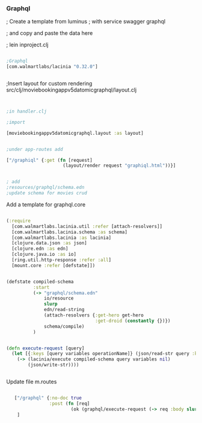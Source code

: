 
### Graphql
; Create a template from luminus
; with service swagger graphql

; and copy and paste the data here


; lein 
inproject.clj

```clojure

;Graphql
[com.walmartlabs/lacinia "0.32.0"]



```

;Insert layout for custom rendering
src/clj/moviebookingappv5datomicgraphql/layout.clj

```clojure


;in handler.clj

;import

[moviebookingappv5datomicgraphql.layout :as layout]


;under app-routes add

["/graphiql" {:get (fn [request]
                     (layout/render request "graphiql.html"))}]


; add
;resources/graphql/schema.edn
;update schema for movies crud
```

Add a template for graphql.core

```clojure

(:require
  [com.walmartlabs.lacinia.util :refer [attach-resolvers]]
  [com.walmartlabs.lacinia.schema :as schema]
  [com.walmartlabs.lacinia :as lacinia]
  [clojure.data.json :as json]
  [clojure.edn :as edn]
  [clojure.java.io :as io]
  [ring.util.http-response :refer :all]
  [mount.core :refer [defstate]])


(defstate compiled-schema
          :start
          (-> "graphql/schema.edn"
              io/resource
              slurp
              edn/read-string
              (attach-resolvers {:get-hero get-hero
                                 :get-droid (constantly {})})
              schema/compile)
          )


(defn execute-request [query]
  (let [{:keys [query variables operationName]} (json/read-str query :key-fn keyword)]
    (-> (lacinia/execute compiled-schema query variables nil)
        (json/write-str))))



```

Update file m.routes

```clojure

   ["/graphql" {:no-doc true
                :post (fn [req]
                        (ok (graphql/execute-request (-> req :body slurp))))}
    ]

```

